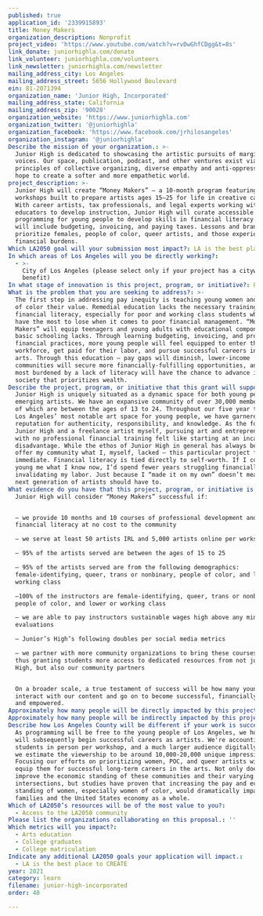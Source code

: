 ```yaml
---
published: true
application_id: '2339915893'
title: Money Makers
organization_description: Nonprofit
project_video: 'https://www.youtube.com/watch?v=rvDwGhfCDgg&t=8s'
link_donate: juniorhighla.com/donate
link_volunteer: juniorhighla.com/volunteers
link_newsletter: juniorhighla.com/newsletter
mailing_address_city: Los Angeles
mailing_address_street: 5656 Hollywood Boulevard
ein: 81-2071394
organization_name: 'Junior High, Incorporated'
mailing_address_state: California
mailing_address_zip: '90028'
organization_website: 'https://www.juniorhighla.com'
organization_twitter: '@juniorhighla'
organization_facebook: 'https://www.facebook.com/jrhilosangeles'
organization_instagram: '@juniorhighla'
Describe the mission of your organization.: >-
  Junior High is dedicated to showcasing the artistic pursuits of marginalized
  voices. Our space, publication, podcast, and other ventures exist via
  principles of collective organizing, diverse empathy and anti-oppression. We
  hope to create a softer and more empathetic world.
project_description: >-
  Junior High will create “Money Makers” — a 10-month program featuring 10
  workshops built to prepare artists ages 15—25 for life in creative careers.
  With career artists, tax professionals, and legal experts working with trained
  educators to develop instruction, Junior High will curate accessible
  programming for young people to develop skills in financial literacy. Topics
  will include budgeting, invoicing, and paying taxes. Lessons and branding will
  prioritize females, people of color, queer artists, and those experiencing
  financial burdens.
Which LA2050 goal will your submission most impact?: LA is the best place to LEARN
In which areas of Los Angeles will you be directly working?:
  - >-
    City of Los Angeles (please select only if your project has a citywide
    benefit)
In what stage of innovation is this project, program, or initiative?: Pilot project or new program (testing or implementing a new idea)
What is the problem that you are seeking to address?: >-
  The first step in addressing pay inequity is teaching young women and artists
  of color their value. Remedial education lacks the necessary training for
  financial literacy, especially for poor and working class students who often
  have the most to lose when it comes to poor financial management. “Money
  Makers” will equip teenagers and young adults with educational components that
  basic schooling lacks. Through learning budgeting, invoicing, and proper
  financial practices, more young people will feel equipped to enter the
  workforce, get paid for their labor, and pursue successful careers in the
  arts. Through this education — pay gaps will diminish, lower-income
  communities will secure more financially-fulfilling opportunities, and those
  most burdened by a lack of literacy will have the chance to advance in a
  society that prioritizes wealth.
Describe the project, program, or initiative that this grant will support to address the problem identified.: >-
  Junior High is uniquely situated as a dynamic space for both young people and
  emerging artists. We have an expansive community of over 30,000 members — 33%
  of which are between the ages of 13 to 24. Throughout our five year tenure as
  Los Angeles’ most notable art space for young people, we have garnered a
  reputation for authenticity, responsibility, and knowledge. As the founder of
  Junior High and a freelance artist myself, pursuing art and entrepreneurship
  with no professional financial training felt like starting at an incalculable
  disadvantage. While the ethos of Junior High in general has always been to
  offer my community what I, myself, lacked — this particular project feels more
  immediate. Financial literacy is tied directly to self-worth. If I could teach
  young me what I know now, I’d spend fewer years struggling financially and
  invalidating my labor. Just because I “made it on my own” doesn’t mean the
  next generation of artists should have to. 
What evidence do you have that this project, program, or initiative is or will be successful, and how will you define and measure success?: >
  Junior High will consider “Money Makers” successful if:


  — we provide 10 months and 10 courses of professional development and
  financial literacy at no cost to the community

  — we serve at least 50 artists IRL and 5,000 artists online per workshop

  — 95% of the artists served are between the ages of 15 to 25

  — 95% of the artists served are from the following demographics:
  female-identifying, queer, trans or nonbinary, people of color, and lower or
  working class

  —100% of the instructors are female-identifying, queer, trans or nonbinary,
  people of color, and lower or working class

  — we are able to pay instructors sustainable wages high above any minimum wage
  evaluations

  — Junior’s High’s following doubles per social media metrics

  — we partner with more community organizations to bring these courses to life,
  thus granting students more access to dedicated resources from not just Junior
  High, but also our community partners


  On a broader scale, a true testament of success will be how many young people
  interact with our content and go on to become successful, financially secure,
  and empowered.
Approximately how many people will be directly impacted by this project, program, or initiative?: '5000'
Approximately how many people will be indirectly impacted by this project, program, or initiative?: '50000'
Describe how Los Angeles County will be different if your work is successful.: >-
  As programming will be free to the young people of Los Angeles, we hope many
  will subsequently begin successful careers as artists. We're accounting for 50
  students in person per workshop, and a much larger audience digitally. Online,
  we estimate the viewership to be around 10,000-20,000 unique impressions.
  Focusing our efforts on prioritizing women, POC, and queer artists will better
  equip them for successful long-term careers in the arts. Not only does this
  improve the economic standing of these communities and their varying
  intersections, but studies have proven that increasing the pay and economic
  standing of women, especially women of color, would dramatically impact their
  families and the United States economy as a whole. 
Which of LA2050’s resources will be of the most value to you?:
  - Access to the LA2050 community
Please list the organizations collaborating on this proposal.: ''
Which metrics will you impact?:
  - Arts education
  - College graduates
  - College matriculation
Indicate any additional LA2050 goals your application will impact.:
  - LA is the best place to CREATE
year: 2021
category: learn
filename: junior-high-incorporated
order: 40

---
```


